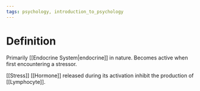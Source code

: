 ```yaml
---
tags: psychology, introduction_to_psychology
---
```


# Definition

Primarily [[Endocrine System|endocrine]] in nature. Becomes active when first encountering a stressor.

[[Stress]] [[Hormone]] released during its activation inhibit the production of [[Lymphocyte]].

[^1]: [Psychology2e](zotero://open-pdf/library/items/SSTBV7L5?page=506)